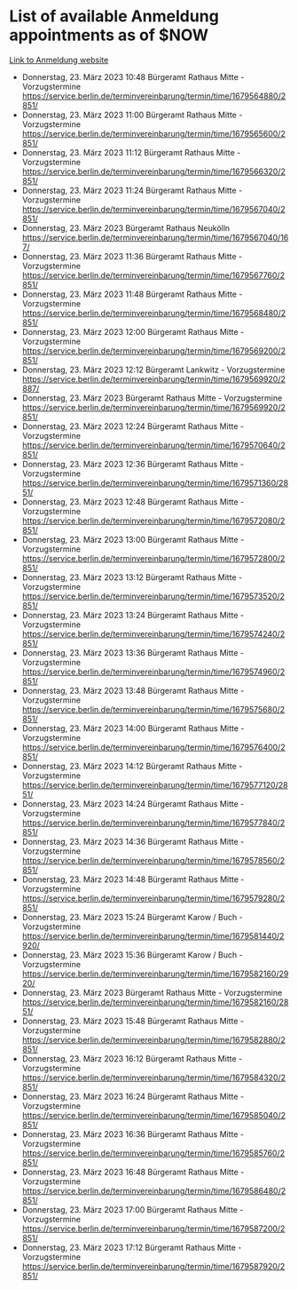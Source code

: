 # List of available Anmeldung appointments as of $NOW
[Link to Anmeldung website](https://service.berlin.de/terminvereinbarung/termin/tag.php?termin=1&anliegen[]=120686&dienstleisterlist=122210,122217,327316,122219,327312,122227,327314,122231,327346,122243,327348,122254,122252,329742,122260,329745,122262,329748,122271,327278,122273,327274,122277,327276,330436,122280,327294,122282,327290,122284,327292,122291,327270,122285,327266,122286,327264,122296,327268,150230,329760,122297,327286,122294,327284,122312,329763,122314,329775,122304,327330,122311,327334,122309,327332,317869,122281,327352,122279,329772,122283,122276,327324,122274,327326,122267,329766,122246,327318,122251,327320,122257,327322,122208,327298,122226,327300&herkunft=http%3A%2F%2Fservice.berlin.de%2Fdienstleistung%2F120686%2F)
- Donnerstag, 23. März 2023 10:48 Bürgeramt Rathaus Mitte - Vorzugstermine https://service.berlin.de/terminvereinbarung/termin/time/1679564880/2851/
- Donnerstag, 23. März 2023 11:00 Bürgeramt Rathaus Mitte - Vorzugstermine https://service.berlin.de/terminvereinbarung/termin/time/1679565600/2851/
- Donnerstag, 23. März 2023 11:12 Bürgeramt Rathaus Mitte - Vorzugstermine https://service.berlin.de/terminvereinbarung/termin/time/1679566320/2851/
- Donnerstag, 23. März 2023 11:24 Bürgeramt Rathaus Mitte - Vorzugstermine https://service.berlin.de/terminvereinbarung/termin/time/1679567040/2851/
- Donnerstag, 23. März 2023  Bürgeramt Rathaus Neukölln https://service.berlin.de/terminvereinbarung/termin/time/1679567040/167/
- Donnerstag, 23. März 2023 11:36 Bürgeramt Rathaus Mitte - Vorzugstermine https://service.berlin.de/terminvereinbarung/termin/time/1679567760/2851/
- Donnerstag, 23. März 2023 11:48 Bürgeramt Rathaus Mitte - Vorzugstermine https://service.berlin.de/terminvereinbarung/termin/time/1679568480/2851/
- Donnerstag, 23. März 2023 12:00 Bürgeramt Rathaus Mitte - Vorzugstermine https://service.berlin.de/terminvereinbarung/termin/time/1679569200/2851/
- Donnerstag, 23. März 2023 12:12 Bürgeramt Lankwitz - Vorzugstermine https://service.berlin.de/terminvereinbarung/termin/time/1679569920/2887/
- Donnerstag, 23. März 2023  Bürgeramt Rathaus Mitte - Vorzugstermine https://service.berlin.de/terminvereinbarung/termin/time/1679569920/2851/
- Donnerstag, 23. März 2023 12:24 Bürgeramt Rathaus Mitte - Vorzugstermine https://service.berlin.de/terminvereinbarung/termin/time/1679570640/2851/
- Donnerstag, 23. März 2023 12:36 Bürgeramt Rathaus Mitte - Vorzugstermine https://service.berlin.de/terminvereinbarung/termin/time/1679571360/2851/
- Donnerstag, 23. März 2023 12:48 Bürgeramt Rathaus Mitte - Vorzugstermine https://service.berlin.de/terminvereinbarung/termin/time/1679572080/2851/
- Donnerstag, 23. März 2023 13:00 Bürgeramt Rathaus Mitte - Vorzugstermine https://service.berlin.de/terminvereinbarung/termin/time/1679572800/2851/
- Donnerstag, 23. März 2023 13:12 Bürgeramt Rathaus Mitte - Vorzugstermine https://service.berlin.de/terminvereinbarung/termin/time/1679573520/2851/
- Donnerstag, 23. März 2023 13:24 Bürgeramt Rathaus Mitte - Vorzugstermine https://service.berlin.de/terminvereinbarung/termin/time/1679574240/2851/
- Donnerstag, 23. März 2023 13:36 Bürgeramt Rathaus Mitte - Vorzugstermine https://service.berlin.de/terminvereinbarung/termin/time/1679574960/2851/
- Donnerstag, 23. März 2023 13:48 Bürgeramt Rathaus Mitte - Vorzugstermine https://service.berlin.de/terminvereinbarung/termin/time/1679575680/2851/
- Donnerstag, 23. März 2023 14:00 Bürgeramt Rathaus Mitte - Vorzugstermine https://service.berlin.de/terminvereinbarung/termin/time/1679576400/2851/
- Donnerstag, 23. März 2023 14:12 Bürgeramt Rathaus Mitte - Vorzugstermine https://service.berlin.de/terminvereinbarung/termin/time/1679577120/2851/
- Donnerstag, 23. März 2023 14:24 Bürgeramt Rathaus Mitte - Vorzugstermine https://service.berlin.de/terminvereinbarung/termin/time/1679577840/2851/
- Donnerstag, 23. März 2023 14:36 Bürgeramt Rathaus Mitte - Vorzugstermine https://service.berlin.de/terminvereinbarung/termin/time/1679578560/2851/
- Donnerstag, 23. März 2023 14:48 Bürgeramt Rathaus Mitte - Vorzugstermine https://service.berlin.de/terminvereinbarung/termin/time/1679579280/2851/
- Donnerstag, 23. März 2023 15:24 Bürgeramt Karow / Buch - Vorzugstermine https://service.berlin.de/terminvereinbarung/termin/time/1679581440/2920/
- Donnerstag, 23. März 2023 15:36 Bürgeramt Karow / Buch - Vorzugstermine https://service.berlin.de/terminvereinbarung/termin/time/1679582160/2920/
- Donnerstag, 23. März 2023  Bürgeramt Rathaus Mitte - Vorzugstermine https://service.berlin.de/terminvereinbarung/termin/time/1679582160/2851/
- Donnerstag, 23. März 2023 15:48 Bürgeramt Rathaus Mitte - Vorzugstermine https://service.berlin.de/terminvereinbarung/termin/time/1679582880/2851/
- Donnerstag, 23. März 2023 16:12 Bürgeramt Rathaus Mitte - Vorzugstermine https://service.berlin.de/terminvereinbarung/termin/time/1679584320/2851/
- Donnerstag, 23. März 2023 16:24 Bürgeramt Rathaus Mitte - Vorzugstermine https://service.berlin.de/terminvereinbarung/termin/time/1679585040/2851/
- Donnerstag, 23. März 2023 16:36 Bürgeramt Rathaus Mitte - Vorzugstermine https://service.berlin.de/terminvereinbarung/termin/time/1679585760/2851/
- Donnerstag, 23. März 2023 16:48 Bürgeramt Rathaus Mitte - Vorzugstermine https://service.berlin.de/terminvereinbarung/termin/time/1679586480/2851/
- Donnerstag, 23. März 2023 17:00 Bürgeramt Rathaus Mitte - Vorzugstermine https://service.berlin.de/terminvereinbarung/termin/time/1679587200/2851/
- Donnerstag, 23. März 2023 17:12 Bürgeramt Rathaus Mitte - Vorzugstermine https://service.berlin.de/terminvereinbarung/termin/time/1679587920/2851/
